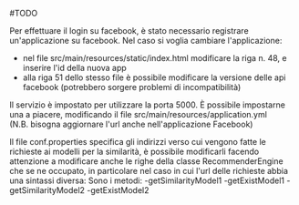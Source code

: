 #TODO

Per effettuare il login su facebook, è stato necessario registrare un'applicazione su facebook. Nel caso si voglia cambiare l'applicazione:
  - nel file src/main/resources/static/index.html modificare la riga n. 48, e inserire l'id della nuova app
  - alla riga 51 dello stesso file è possibile modificare la versione delle api facebook (potrebbero sorgere problemi di         incompatibilità)

Il servizio è impostato per utilizzare la porta 5000. È possibile impostarne una a piacere, modificando il file src/main/resources/application.yml     
(N.B. bisogna aggiornare l'url anche nell'applicazione Facebook)

Il file conf.properties specifica gli indirizzi verso cui vengono fatte le richieste ai modelli per la similarità, è possibile modificarli facendo attenzione a modificare anche le righe della classe RecommenderEngine che se ne occupato, in particolare nel caso in cui l'url delle richieste abbia una sintassi diversa:
Sono i metodi:
  -getSimilarityModel1
  -getExistModel1
  -getSimilarityModel2
  -getExistModel2
